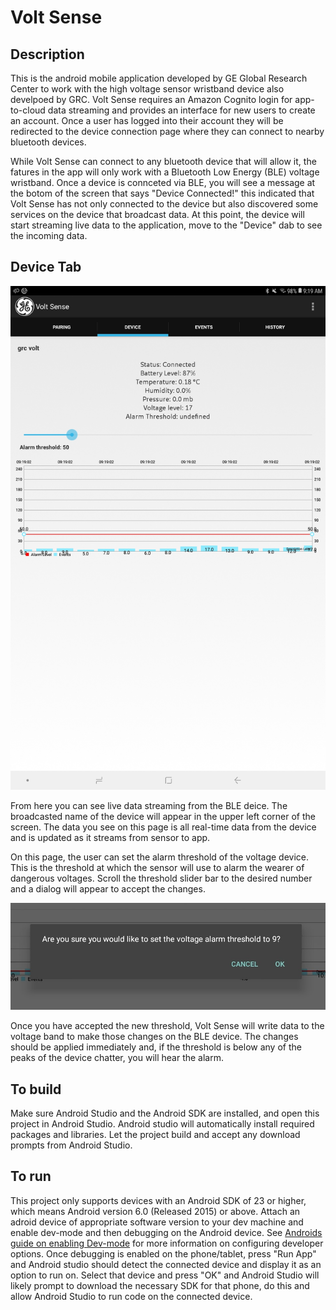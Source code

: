 # Volt Sense

## Description

This is the android mobile application developed by GE Global Research Center to work with the high voltage sensor wristband device also develpoed by GRC.
Volt Sense requires an Amazon Cognito login for app-to-cloud data streaming and provides an interface for new users to create an account.
Once a user has logged into their account they will be redirected to the device connection page where they can connect to nearby bluetooth devices.

While Volt Sense can connect to any bluetooth device that will allow it, the fatures in the app will only work with a Bluetooth Low Energy (BLE) voltage wristband.
Once a device is connceted via BLE, you will see a message at the botom of the screen that says "Device Connected!" this indicated that Volt Sense has not only connected to the device but also discovered some services on the device that broadcast data.
At this point, the device will start streaming live data to the application, move to the "Device" dab to see the incoming data.

## Device Tab

![alt text](https://github.com/edgeos/wearables_ble_android_app/blob/master/images/device_tab.jpg)

From here you can see live data streaming from the BLE deice.
The broadcasted name of the device will appear in the upper left corner of the screen.
The data you see on this page is all real-time data from the device and is updated as it streams from sensor to app.

On this page, the user can set the alarm threshold of the voltage device.
This is the threshold at which the sensor will use to alarm the wearer of dangerous voltages.
Scroll the threshold slider bar to the desired number and a dialog will appear to accept the changes.

![alt text](https://github.com/edgeos/wearables_ble_android_app/blob/master/images/alarm_thresh_change.jpg)

Once you have accepted the new threshold, Volt Sense will write data to the voltage band to make those changes on the BLE device.
The changes should be applied immediately and, if the threshold is below any of the peaks of the device chatter, you will hear the alarm.

## To build

Make sure Android Studio and the Android SDK are installed, and open this project in Android Studio.
Android studio will automatically install required packages and libraries.
Let the project build and accept any download prompts from Android Studio.

## To run

This project only supports devices with an Android SDK of 23 or higher, which means Android version 6.0 (Released 2015) or above.
Attach an adroid device of appropriate software version to your dev machine and enable dev-mode and then debugging on the Android device.
See [Androids guide on enabling Dev-mode](https://developer.android.com/studio/debug/dev-options) for more information on configuring developer options.
Once debugging is enabled on the phone/tablet, press "Run App" and Android studio should detect the connected device and display it as an option to run on.
Select that device and press "OK" and Android Studio will likely prompt to download the necessary SDK for  that phone, do this and allow Android Studio to run code on the connected device.
